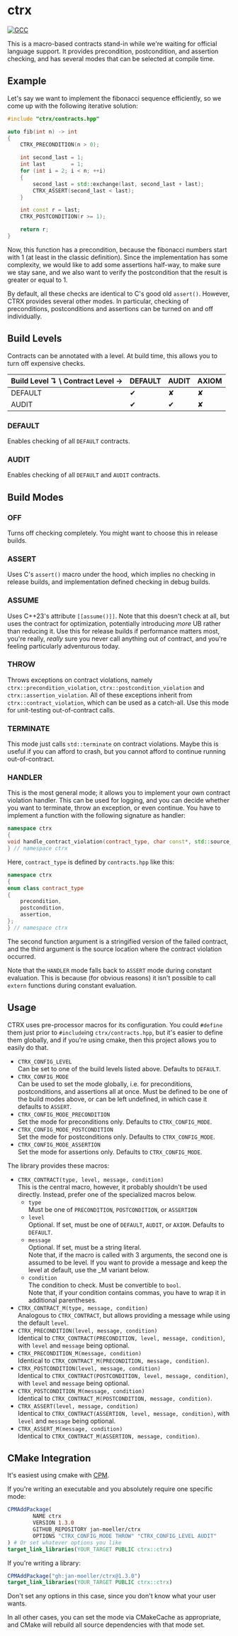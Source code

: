 # ctrx

[![GCC](https://github.com/jan-moeller/ctrx/actions/workflows/gcc.yml/badge.svg)](https://github.com/jan-moeller/ctrx/actions/workflows/gcc.yml)

This is a macro-based contracts stand-in while we're waiting for official
language support. It provides precondition, postcondition, and assertion
checking, and has several modes that can be selected at compile time.

## Example

Let's say we want to implement the fibonacci sequence efficiently, so we come up
with the following iterative solution:

```c++
#include "ctrx/contracts.hpp"

auto fib(int n) -> int
{
    CTRX_PRECONDITION(n > 0);

    int second_last = 1;
    int last        = 1;
    for (int i = 2; i < n; ++i)
    {
        second_last = std::exchange(last, second_last + last);
        CTRX_ASSERT(second_last < last);
    }

    int const r = last;
    CTRX_POSTCONDITION(r >= 1);

    return r;
}
```

Now, this function has a precondition, because the fibonacci numbers start with
1 (at least in the classic definition). Since the implementation has some
complexity, we would like to add some assertions half-way, to make sure we stay
sane, and we also want to verify the postcondition that the result is greater or
equal to 1.

By default, all these checks are identical to C's good old `assert()`. However,
CTRX provides several other modes. In particular, checking of preconditions,
postconditions and assertions can be turned on and off individually.

## Build Levels

Contracts can be annotated with a level. At build time, this allows you to turn
off expensive checks.

| Build Level ↴ \ Contract Level → | DEFAULT | AUDIT | AXIOM |
|----------------------------------|---------|-------|-------|
| DEFAULT                          | ✔       | ✘     | ✘     |
| AUDIT                            | ✔       | ✔     | ✘     |

### DEFAULT

Enables checking of all `DEFAULT` contracts.

### AUDIT

Enables checking of all `DEFAULT` and `AUDIT` contracts.

## Build Modes

### OFF

Turns off checking completely. You might want to choose this in release builds.

### ASSERT

Uses C's `assert()` macro under the hood, which implies no checking in release
builds, and implementation defined checking in debug builds.

### ASSUME

Uses C++23's attribute `[[assume()]]`. Note that this doesn't check at all, but
uses the contract for optimization, potentially introducing *more* UB rather
than reducing it. Use this for release builds if performance matters most,
you're really, *really* sure you never call anything out of contract, and
you're feeling particularly adventurous today.

### THROW

Throws exceptions on contract violations, namely `ctrx::precondition_violation`,
`ctrx::postcondition_violation` and `ctrx::assertion_violation`. All of these
exceptions inherit from `ctrx::contract_violation`, which can be used as a
catch-all. Use this mode for unit-testing out-of-contract calls.

### TERMINATE

This mode just calls `std::terminate` on contract violations. Maybe this is
useful if you can afford to crash, but you cannot afford to continue running
out-of-contract.

### HANDLER

This is the most general mode; it allows you to implement your own contract
violation handler. This can be used for logging, and you can decide whether you
want to terminate, throw an exception, or even continue.
You have to implement a function with the following signature as handler:

```c++
namespace ctrx
{
void handle_contract_violation(contract_type, char const*, std::source_location const&);
} // namespace ctrx
```

Here, `contract_type` is defined by `contracts.hpp` like this:

```c++
namespace ctrx
{
enum class contract_type
{
    precondition,
    postcondition,
    assertion,
};
} // namespace ctrx
```

The second function argument is a stringified version of the failed contract,
and the third argument is the source location where the contract violation
occurred.

Note that the `HANDLER` mode falls back to `ASSERT` mode during constant
evaluation. This is because (for obvious reasons) it isn't possible to call
`extern` functions during constant evaluation.

## Usage

CTRX uses pre-processor macros for its configuration. You could `#define` them
just prior to `#include`ing `ctrx/contracts.hpp`, but it's easier to define them
globally, and if you're using cmake, then this project allows you to easily do
that.

* `CTRX_CONFIG_LEVEL` \
  Can be set to one of the build levels listed above. Defaults to `DEFAULT`.
* `CTRX_CONFIG_MODE` \
  Can be used to set the mode globally, i.e. for preconditions, postconditions,
  and assertions all at once. Must be defined to be one of the build modes
  above, or can be left undefined, in which case it defaults to `ASSERT`.
* `CTRX_CONFIG_MODE_PRECONDITION` \
  Set the mode for preconditions only. Defaults to `CTRX_CONFIG_MODE`.
* `CTRX_CONFIG_MODE_POSTCONDITION` \
  Set the mode for postconditions only. Defaults to `CTRX_CONFIG_MODE`.
* `CTRX_CONFIG_MODE_ASSERTION` \
  Set the mode for assertions only. Defaults to `CTRX_CONFIG_MODE`.

The library provides these macros:

* `CTRX_CONTRACT(type, level, message, condition)` \
  This is the central macro, however, it probably shouldn't be used directly.
  Instead, prefer one of the specialized macros below.
    + `type` \
      Must be one of `PRECONDITION`, `POSTCONDITION`, or `ASSERTION`
    + `level` \
      Optional. If set, must be one of `DEFAULT`, `AUDIT`, or `AXIOM`. Defaults to
      `DEFAULT`.
    + `message` \
      Optional. If set, must be a string literal. \
      Note that, if the macro is called with 3 arguments, the second one is assumed
      to be level. If you want to provide a message and keep the level at default,
      use the _M variant below.
    + `condition` \
      The condition to check. Must be convertible to `bool`. \
      Note that, if your condition contains commas, you have to wrap it in additional
      parentheses.
* `CTRX_CONTRACT_M(type, message, condition)` \
  Analogous to `CTRX_CONTRACT`, but allows providing a message while using the
  default `level`.
* `CTRX_PRECONDITION(level, message, condition)` \
  Identical to `CTRX_CONTRACT(PRECONDITION, level, message, condition)`, with
  `level` and `message` being optional.
* `CTRX_PRECONDITION_M(message, condition)` \
  Identical to `CTRX_CONTRACT_M(PRECONDITION, message, condition)`.
* `CTRX_POSTCONDITION(level, message, condition)` \
  Identical to `CTRX_CONTRACT(POSTCONDITION, level, message, condition)`, with
  `level` and `message` being optional.
* `CTRX_POSTCONDITION_M(message, condition)` \
  Identical to `CTRX_CONTRACT_M(POSTCONDITION, message, condition)`.
* `CTRX_ASSERT(level, message, condition)` \
  Identical to `CTRX_CONTRACT(ASSERTION, level, message, condition)`, with
  `level` and `message` being optional.
* `CTRX_ASSERT_M(message, condition)` \
  Identical to `CTRX_CONTRACT_M(ASSERTION, message, condition)`.

## CMake Integration

It's easiest using cmake with [CPM](https://github.com/cpm-cmake/CPM.cmake).

If you're writing an executable and you absolutely require one specific mode:

```cmake
CPMAddPackage(
        NAME ctrx
        VERSION 1.3.0
        GITHUB_REPOSITORY jan-moeller/ctrx
        OPTIONS "CTRX_CONFIG_MODE THROW" "CTRX_CONFIG_LEVEL AUDIT"
) # Or set whatever options you like
target_link_libraries(YOUR_TARGET PUBLIC ctrx::ctrx)
```

If you're writing a library:

```cmake
CPMAddPackage("gh:jan-moeller/ctrx@1.3.0")
target_link_libraries(YOUR_TARGET PUBLIC ctrx::ctrx)
```

Don't set any options in this case, since you don't know what your user wants.

In all other cases, you can set the mode via CMakeCache as appropriate, and
CMake will rebuild all source dependencies with that mode set.
